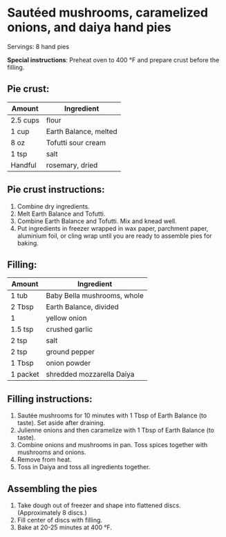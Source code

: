 # Sautéed mushrooms, caramelized onions, and daiya hand pies
Servings: 8 hand pies

**Special instructions**: Preheat oven to 400 °F and prepare crust before the filling.

## Pie crust:

Amount        | Ingredient
------------- | -------------
2.5 cups      |  flour
1 cup         |  Earth Balance, melted
8 oz          |  Tofutti sour cream
1 tsp         |  salt
Handful       |  rosemary, dried

## Pie crust instructions:

1. Combine dry ingredients.
2. Melt Earth Balance and Tofutti.
3. Combine Earth Balance and Tofutti. Mix and knead well.
4. Put ingredients in freezer wrapped in wax paper, parchment paper, aluminium foil, or cling wrap until you are ready to assemble pies for baking.

## Filling:

Amount    | Ingredient
--------- | -------------
1 tub     |  Baby Bella mushrooms, whole
2 Tbsp    |  Earth Balance, divided
1         |  yellow onion
1.5 tsp   |  crushed garlic
2 tsp     |  salt
2 tsp     |  ground pepper
1 Tbsp    |  onion powder
1 packet  |  shredded mozzarella Daiya

## Filling instructions:

1. Sautée mushrooms for 10 minutes with 1 Tbsp of Earth Balance (to taste). Set aside after draining.
2. Julienne onions and then caramelize with 1 Tbsp of Earth Balance (to taste).
3. Combine onions and mushrooms in pan. Toss spices together with mushrooms and onions.
4. Remove from heat.
5. Toss in Daiya and toss all ingredients together.
 
## Assembling the pies

1. Take dough out of freezer and shape into flattened discs. (Approximately 8 discs.)
2. Fill center of discs with filling.
3. Bake at 20-25 minutes at 400 °F.
